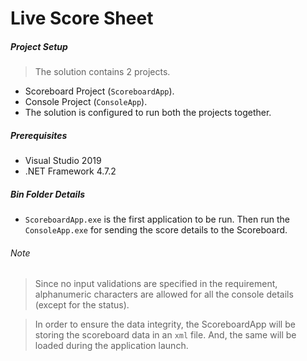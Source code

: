 # Live Score Sheet


##### Project Setup
> The solution contains 2 projects.
  - Scoreboard Project (`ScoreboardApp`).
  - Console Project (`ConsoleApp`).
  - The solution is configured to run both the projects together.

##### Prerequisites
  - Visual Studio 2019
  - .NET Framework 4.7.2

##### Bin Folder Details
  - `ScoreboardApp.exe` is the first application to be run. Then run the `ConsoleApp.exe` for sending the score details to the Scoreboard.

###### Note
> Since no input validations are specified in the requirement, alphanumeric characters are allowed for all the console details (except for the status).

> In order to ensure the data integrity, the ScoreboardApp will be storing the scoreboard data in an `xml` file. And, the same will be loaded during the application launch.
